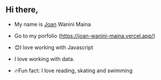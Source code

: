 ## Hi there, 
- My name is [Joan](https://www.linkedin.com/in/joan-maina-8192a9212/) Wanini Maina
- Go to my porfolio (https://joan-wanini-maina.vercel.app/)

- 😊I love working with Javascript
- I love working with data.

- 🔥Fun fact: I love reading, skating and swimming
